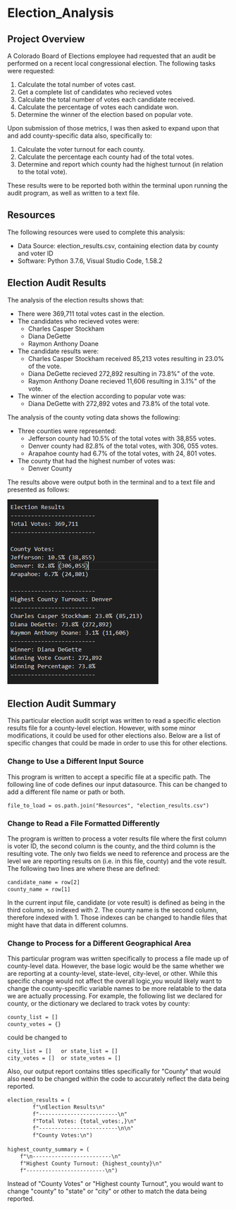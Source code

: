 # Election_Analysis

## Project Overview
A Colorado Board of Elections employee had requested that an audit be performed on a recent local congressional election.  The following tasks were requested:

1.  Calculate the total number of votes cast.
1.  Get a complete list of candidates who recieved votes
1.  Calculate the total number of votes each candidate received.
1.  Calculate the percentage of votes each candidate won.
1.  Determine the winner of the election based on popular vote.

Upon submission of those metrics, I was then asked to expand upon that and add county-specific data also, specifically to:
1.  Calculate the voter turnout for each county.
1.  Calculate the percentage each county had of the total votes.
1.  Determine and report which county had the highest turnout (in relation to the total vote).

These results were to be reported both within the terminal upon running the audit program, as well as written to a text file.

##  Resources
The following resources were used to complete this analysis:
- Data Source:  election_results.csv, containing election data by county and voter ID
- Software:  Python 3.7.6, Visual Studio Code, 1.58.2

## Election Audit Results
The analysis of the election results shows that:
- There were 369,711 total votes cast in the election.
- The candidates who recieved votes were:
    - Charles Casper Stockham
    - Diana DeGette
    - Raymon Anthony Doane
- The candidate results were:
    - Charles Casper Stockham received 85,213 votes resulting in 23.0% of the vote.
    - Diana DeGette recieved 272,892 resulting in 73.8%" of the vote. 
    - Raymon Anthony Doane recieved 11,606 resulting in 3.1%" of the vote.
- The winner of the election according to popular vote was:
    - Diana DeGette with 272,892 votes and 73.8% of the total vote.

 The analysis of the county voting data shows the following:
 - Three counties were represented:
    - Jefferson county had 10.5% of the total votes with 38,855 votes.
    - Denver county had 82.8% of the total votes, with 306, 055 votes.
    - Arapahoe county had 6.7% of the total votes, with 24, 801 votes.
 - The county that had the highest number of votes was:
    - Denver County

The results above were output both in the terminal and to a text file and presented as follows:

![Results_output.png](analysis/Results_output.png)


 ## Election Audit Summary
 This particular election audit script was written to read a specific election results file for a county-level election.  However, with some minor modifications, it could be used for other elections also.  Below are a list of specific changes that could be made in order to use this for other elections.

### Change to Use a Different Input Source
This program is written to accept a specific file at a specific path.  The following line of code defines our input datasource.  This can be changed to add a different file name or path or both.

    file_to_load = os.path.join("Resources", "election_results.csv")


### Change to Read a File Formatted Differently
The program is written to process a voter results file where the first column is voter ID, the second column is the county, and the third column is the resulting vote.  The only two fields we need to reference and process are the level we are reporting results on (i.e. in this file, county) and the vote result.  The following two lines are where these are defined:
        
    candidate_name = row[2]
    county_name = row[1]

In the current input file, candidate (or vote result) is defined as being in the third column, so indexed with 2.  The county name is the second column, therefore indexed with 1.  Those indexes can be changed to handle files that might have that data in different columns.

### Change to Process for a Different Geographical Area
This particular program was written specifically to process a file made up of county-level data.  However, the base logic would be the same whether we are reporting at a county-level, state-level, city-level, or other. While this specific change would not affect the overall logic,you would likely want to change the county-specific variable names to be more relatable to the data we are actually processing.  For example, the following list we declared for county, or the dictionary we declared to track votes by county:

    county_list = []
    county_votes = {}

could be changed to 

    city_list = []   or state_list = []
    city_votes = []  or state_votes = []

Also, our output report contains titles specifically for "County" that would also need to be changed within the code to accurately reflect the data being reported.  

    election_results = (
            f"\nElection Results\n"
            f"-------------------------\n"
            f"Total Votes: {total_votes:,}\n"
            f"-------------------------\n\n"
            f"County Votes:\n")
        
    highest_county_summary = (
        f"\n-------------------------\n"
        f"Highest County Turnout: {highest_county}\n"
        f"-------------------------\n")

Instead of "County Votes" or "Highest county Turnout", you would want to change "county" to "state" or "city" or other to match the data being reported.



